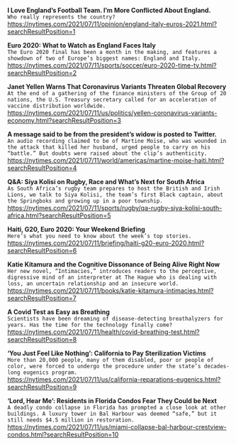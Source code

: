 **I Love England’s Football Team. I’m More Conflicted About England.**\
`Who really represents the country?`\
https://nytimes.com/2021/07/11/opinion/england-italy-euros-2021.html?searchResultPosition=1

**Euro 2020: What to Watch as England Faces Italy**\
`The Euro 2020 final has been a month in the making, and features a showdown of two of Europe’s biggest names: England and Italy.`\
https://nytimes.com/2021/07/11/sports/soccer/euro-2020-time-tv.html?searchResultPosition=2

**Janet Yellen Warns That Coronavirus Variants Threaten Global Recovery**\
`At the end of a gathering of the finance ministers of the Group of 20 nations, the U.S. Treasury secretary called for an acceleration of vaccine distribution worldwide.`\
https://nytimes.com/2021/07/11/us/politics/yellen-coronavirus-variants-economy.html?searchResultPosition=3

**A message said to be from the president’s widow is posted to Twitter.**\
`An audio recording claimed to be of Martine Moïse, who was wounded in the attack that killed her husband, urged people to carry on his “battle.” But doubts were raised about the clip’s authenticity.`\
https://nytimes.com/2021/07/11/world/americas/martine-moise-haiti.html?searchResultPosition=4

**Q&A: Siya Kolisi on Rugby, Race and What’s Next for South Africa**\
`As South Africa’s rugby team prepares to host the British and Irish Lions, we talk to Siya Kolisi, the team’s first Black captain, about the Springboks and growing up in a poor township.`\
https://nytimes.com/2021/07/11/sports/rugby/qa-rugby-siya-kolisi-south-africa.html?searchResultPosition=5

**Haiti, G20, Euro 2020: Your Weekend Briefing**\
`Here’s what you need to know about the week’s top stories.`\
https://nytimes.com/2021/07/11/briefing/haiti-g20-euro-2020.html?searchResultPosition=6

**Katie Kitamura and the Cognitive Dissonance of Being Alive Right Now**\
`Her new novel, “Intimacies,” introduces readers to the perceptive, digressive mind of an interpreter at The Hague who is dealing with loss, an uncertain relationship and an insecure world.`\
https://nytimes.com/2021/07/11/books/katie-kitamura-intimacies.html?searchResultPosition=7

**A Covid Test as Easy as Breathing**\
`Scientists have been dreaming of disease-detecting breathalyzers for years. Has the time for the technology finally come?`\
https://nytimes.com/2021/07/11/health/covid-breathing-test.html?searchResultPosition=8

**‘You Just Feel Like Nothing’: California to Pay Sterilization Victims**\
`More than 20,000 people, many of them disabled, poor or people of color, were forced to undergo the procedure under the state’s decades-long eugenics program.`\
https://nytimes.com/2021/07/11/us/california-reparations-eugenics.html?searchResultPosition=9

**‘Lord, Hear Me’: Residents in Florida Condos Fear They Could be Next**\
`A deadly condo collapse in Florida has prompted a close look at other buildings. A luxury tower in Bal Harbour was deemed “safe,” but it still needs $4.5 million in restoration.`\
https://nytimes.com/2021/07/11/us/miami-collapse-bal-harbour-crestview-condos.html?searchResultPosition=10


